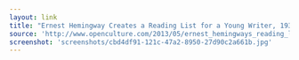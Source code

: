 ```yaml
---
layout: link
title: "Ernest Hemingway Creates a Reading List for a Young Writer, 1934 |  Open Culture"
source: 'http://www.openculture.com/2013/05/ernest_hemingways_reading_list_for_a_young_writer_1934.html'
screenshot: 'screenshots/cbd4df91-121c-47a2-8950-27d90c2a661b.jpg'
---
```


